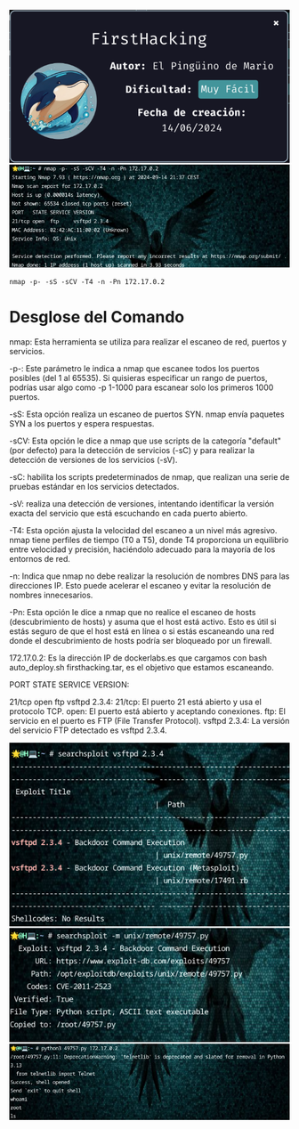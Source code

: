 ![FirstHacking](https://github.com/falart3/dockerlabs/blob/main/fh_001.png)
![FirstHacking](https://github.com/falart3/dockerlabs/blob/main/fh_002.png)
```
nmap -p- -sS -sCV -T4 -n -Pn 172.17.0.2
```
<h1>Desglose del Comando</h1>

nmap: Esta herramienta se utiliza para realizar el escaneo de red, puertos y servicios.

-p-: Este parámetro le indica a nmap que escanee todos los puertos posibles (del 1 al 65535). Si quisieras especificar un rango de puertos, podrías usar algo como -p 1-1000 para escanear solo los primeros 1000 puertos.

-sS: Esta opción realiza un escaneo de puertos SYN. nmap envía paquetes SYN a los puertos y espera respuestas.

-sCV: Esta opción le dice a nmap que use scripts de la categoría "default" (por defecto) para la detección de servicios (-sC) y para realizar la detección de versiones de los servicios (-sV).

-sC: habilita los scripts predeterminados de nmap, que realizan una serie de pruebas estándar en los servicios detectados.

-sV: realiza una detección de versiones, intentando identificar la versión exacta del servicio que está escuchando en cada puerto abierto.

-T4: Esta opción ajusta la velocidad del escaneo a un nivel más agresivo. nmap tiene perfiles de tiempo (T0 a T5), donde T4 proporciona un equilibrio entre velocidad y precisión, haciéndolo adecuado para la mayoría de los entornos de red.

-n: Indica que nmap no debe realizar la resolución de nombres DNS para las direcciones IP. Esto puede acelerar el escaneo y evitar la resolución de nombres innecesarios.

-Pn: Esta opción le dice a nmap que no realice el escaneo de hosts (descubrimiento de hosts) y asuma que el host está activo. Esto es útil si estás seguro de que el host está en línea o si estás escaneando una red donde el descubrimiento de hosts podría ser bloqueado por un firewall.

172.17.0.2: Es la dirección IP de dockerlabs.es que cargamos con bash auto_deploy.sh firsthacking.tar, es el objetivo que estamos escaneando.

PORT STATE SERVICE VERSION:

21/tcp open ftp vsftpd 2.3.4:
21/tcp: El puerto 21 está abierto y usa el protocolo TCP.
open: El puerto está abierto y aceptando conexiones.
ftp: El servicio en el puerto es FTP (File Transfer Protocol).
vsftpd 2.3.4: La versión del servicio FTP detectado es vsftpd 2.3.4.

![FirstHacking](https://github.com/falart3/dockerlabs/blob/main/fh_003.png)
![FirstHacking](https://github.com/falart3/dockerlabs/blob/main/fh_004.png)
![FirstHacking](https://github.com/falart3/dockerlabs/blob/main/fh_005.png)
